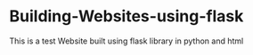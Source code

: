 # Building-Websites-using-flask
This is  a test Website built using flask library in python and html
